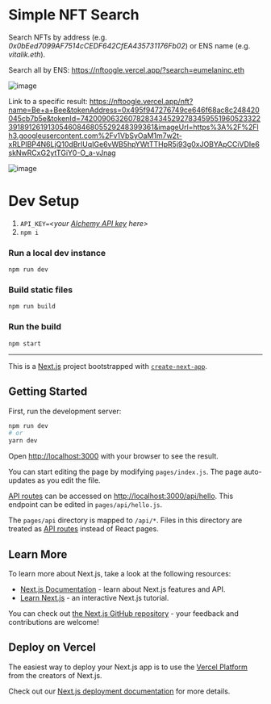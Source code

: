 # Simple NFT Search

Search NFTs by address (e.g. *0x0bEed7099AF7514cCEDF642CfEA435731176Fb02*) or ENS name (e.g. *vitalik.eth*).

Search all by ENS: https://nftoogle.vercel.app/?search=eumelaninc.eth

![image](https://user-images.githubusercontent.com/45407493/218153558-5da68da6-53cc-4c00-beae-d6e6c8b83cf8.png)

Link to a specific result: https://nftoogle.vercel.app/nft?name=Be+a+Bee&tokenAddress=0x495f947276749ce646f68ac8c248420045cb7b5e&tokenId=74200906326078283434529278345955196052332239189126191305460846805529248399361&imageUrl=https%3A%2F%2Flh3.googleusercontent.com%2Fv1VbSyOaM1m7w2t-xRLPlBP4N6LjQ10dBrIUqIGe6vWB5hpYWtTTHpR5j93g0xJOBYApCCiVDIe6skNwRCxG2ytTGiY0-O_a-vJnag

![image](https://user-images.githubusercontent.com/45407493/218153436-10e2806d-9e9e-4f42-a432-f75a33c97246.png)

# Dev Setup

1. `API_KEY=`_<your [Alchemy API key](https://dashboard.alchemy.com/) here>_
2. `npm i`

### Run a local dev instance

`npm run dev`

### Build static files

`npm run build`

### Run the build

`npm start`

-----

This is a [Next.js](https://nextjs.org/) project bootstrapped with [`create-next-app`](https://github.com/vercel/next.js/tree/canary/packages/create-next-app).

## Getting Started

First, run the development server:

```bash
npm run dev
# or
yarn dev
```

Open [http://localhost:3000](http://localhost:3000) with your browser to see the result.

You can start editing the page by modifying `pages/index.js`. The page auto-updates as you edit the file.

[API routes](https://nextjs.org/docs/api-routes/introduction) can be accessed on [http://localhost:3000/api/hello](http://localhost:3000/api/hello). This endpoint can be edited in `pages/api/hello.js`.

The `pages/api` directory is mapped to `/api/*`. Files in this directory are treated as [API routes](https://nextjs.org/docs/api-routes/introduction) instead of React pages.

## Learn More

To learn more about Next.js, take a look at the following resources:

- [Next.js Documentation](https://nextjs.org/docs) - learn about Next.js features and API.
- [Learn Next.js](https://nextjs.org/learn) - an interactive Next.js tutorial.

You can check out [the Next.js GitHub repository](https://github.com/vercel/next.js/) - your feedback and contributions are welcome!

## Deploy on Vercel

The easiest way to deploy your Next.js app is to use the [Vercel Platform](https://vercel.com/new?utm_medium=default-template&filter=next.js&utm_source=create-next-app&utm_campaign=create-next-app-readme) from the creators of Next.js.

Check out our [Next.js deployment documentation](https://nextjs.org/docs/deployment) for more details.
